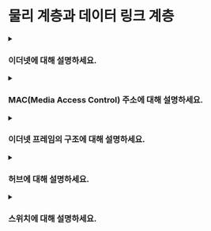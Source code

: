 # 물리 계층과 데이터 링크 계층

<details>
<summary><h3>이더넷에 대해 설명하세요.</h3></summary>

- 물리 계층, 데이터 링크 계층의 프로토콜이며, LAN 환경에서 널리 사용됨
- 물리 계층: 다양한 전송 매체들의 규격 정의
- 데이터 링크 계층: 송수신되는 프레임의 구조, 송수신 방식(CSMA/CD), MAC 주소를 통한 주소 지정 및 관리 방식 등을 정의
</details>

<details>
<summary><h3>MAC(Media Access Control) 주소에 대해 설명하세요.</h3></summary>

#### 정의
- NIC(Network Interface Controller)에 할당된 6바이트 길이의 고유 식별자
  - NIC: 컴퓨터가 네트워크에 연결되어 데이터를 주고받을 수 있게 해주는 하드웨어, 내장/외장/무선 NIC 존재
- 데이터 링크 계층에서 장치 간 통신 시 사용되며, 일반적으로 변경이 불가함
- 같은 LAN 내에서 송신지와 수신지를 식별하는 데 사용됨
</details>

<details>
<summary><h3>이더넷 프레임의 구조에 대해 설명하세요.</h3></summary>

#### 헤더
- 프리엠블(Preamble): 7바이트의 비트 패턴(`10101010` 반복)과 1바이트의 SFD(Start Frame Delimiter, `10101011`)로 구성
  - 송수신 장치 간 동기화 및 프레임 시작 위치 식별에 사용됨
- 수신지 MAC 주소: 이더넷 프레임을 수신할 장치의 MAC 주소
- 송신지 MAC 주소: 이더넷 프레임을 전송한 장치의 MAC 주소
- 타입/길이: 2바이트 필드로, 값이 `0x0600` 이상이면 상위 계층 프로토콜 타입(IPv4 등)을 나타내고, 값이 `0x05DC` 이하면 페이로드 길이를 나타냄

#### 페이로드
- 상위 계층 데이터(일반적으로 IP 패킷 등)
- 데이터가 46바이트 미만일 경우, 최소 프레임 크기인 64바이트를 만족하기 위해 패딩이 추가됨

#### 트레일러
- FCS(Frame Check Sequence): 수신한 이더넷 프레임의 오류를 검사하기 위한 필드
  - CRC(Cyclic Redundancy Check) 방식으로 계산된 체크섬
  - 송신 측은 프리앰블을 제외한 프레임 내용을 기준으로 CRC를 계산하여 FCS에 포함
  - 수신 측은 동일 방식으로 CRC를 재계산하여 FCS 값과 비교함 -> 일치하지 않으면 오류
</details>

<details>
<summary><h3>허브에 대해 설명하세요.</h3></summary>

- 물리 계층 장비
- 여러 장치를 포트를 통해 물리적으로만 연결해주는 단순한 중계 장치이며, 현대 네트워크에서는 거의 사용되지 않음
- 물리 계층은 주소 개념이 없기 때문에, 허브는 송수신 되는 정보를 판단하거나 조작하지 않고 단순히 모든 포트로 브로드캐스트함
- 데이터를 수신한 호스트는 데이터 링크 계층에서 프레임의 목적지 MAC 주소를 확인하여 자신의 MAC 주소가 아니면 폐기함
- 반이중 모드(Half Duplex)만 지원하며, 이는 동시에 송수신이 불가능한 통신 방식임
  - 반대로, 전이중(Full Duplex) 모드는 송수신을 동시에 수행할 수 있음
  - 허브에서는 한 호스트가 데이터를 송신 중이면 다른 호스트는 기다려야 하며, 동시에 전송 시 충돌이 발생함
  - 이러한 충돌이 발생할 수 있는 영역을 콜리전 도메인이라 하며, 같은 허브에 연결된 모든 장치는 하나의 콜리전 도메인에 속함

<details>
<summary><h4>충돌 문제는 어떻게 해결할 수 있나요?</h4></summary>

1. CSMA/CD(Carrier Sense Multiple Access with Collision Detection) 프로토콜 사용
   - Carrier Sense: 메시지 전송 전, 네트워크 상에 신호가 흐르고 있는지 감지
   - Multiple Access: 네트워크 매체를 여러 장치가 공유
   - Collision Detection: 메시지가 동시에 전송된 경우 충돌 감지 후 전송 중단 -> 임의의 시간 동안 기다렸다가 재전송 시도
2. 스위치 사용
</details>
</details>

<details>
<summary><h3>스위치에 대해 설명하세요.</h3></summary>

- 데이터 링크 계층(L2) 장비(L3 스위치, L4 스위치 등도 있음)
- VLAN(Virtual LAN) 구성 가능
  - 하나의 물리적 스위치를 논리적으로 분할하여 여러 개의 LAN 처럼 사용할 수 있음  
  - 서로 다른 VLAN 간 통신을 위해서는 L3 이상의 장비가 필요함
  - VLAN 분리 방식
    - 포트 기반 VLAN: 사전에 특정 포트에 VLAN을 할당하고, 해당 포트에 연결된 장치를 VLAN에 포함시킴
    - MAC 기반 VLAN: 사전에 설정된 MAC 주소에 따라 VLAN을 결정 

<details>
<summary><h4>스위치는 허브의 충돌 문제를 어떻게 해결하나요?</h4></summary>

- 스위치는 MAC 주소를 학습하여 수신지 MAC 주소가 연결된 포트로만 전송(unicast)하므로 충돌이 발생하지 않음
- 즉, 각 포트가 독립적인 콜리전 도메인이며, 추가로 전이중(Full Duplex) 통신도 지원하므로 동시에 송수신 가능
- 따라서 허브처럼 CSMA/CD 프로토콜을 사용할 필요가 없음

<details>
<summary><h4>스위치는 MAC 주소를 어떻게 학습하나요? 상황을 가정하여 설명해주세요.</h4></summary>

- 스위치는 포트와 연결된 호스트의 MAC 주소 간 연관 관계를 MAC 주소 테이블에 저장

#### 예시 시나리오
1. 플러딩
   1. 스위치가 수신지 MAC 주소를 모를 경우, 모든 포트로 브로드캐스트 
   2. 수신지에서는 자신에게 해당하는 MAC 주소인 경우만 수신하고 응답을 보냄 
   3. 이때 스위치는 응답 프레임의 출발지 MAC 주소를 통해 MAC 주소와 포트를 학습
2. 필터링: 학습한 MAC 주소 테이블을 기반으로, 불필요한 포트로 프레임을 전달하지 않도록 차단
3. 포워딩: 수신지 MAC 주소에 해당하는 포트로만 프레임 전송
4. 에이징: MAC 주소 테이블에 등록된 주소가 일정 시간 동안 사용되지 않으면 자동 제거
</details>
</details>
</details>